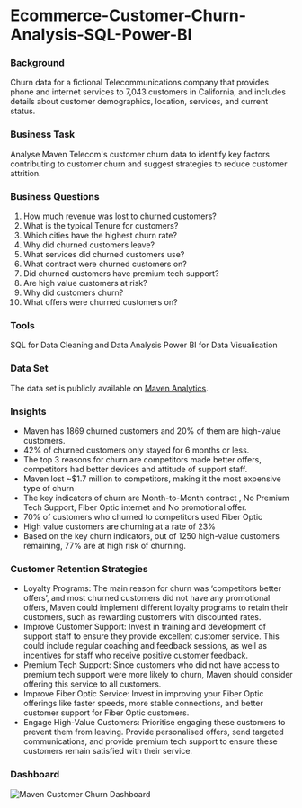 # Ecommerce-Customer-Churn-Analysis-SQL-Power-BI

### Background
Churn data for a fictional Telecommunications company that provides phone and internet services to 7,043 customers in California, and includes details about customer demographics, location, services, and current status.

### Business Task
Analyse Maven Telecom's customer churn data to identify key factors contributing to customer churn and suggest strategies to reduce customer attrition. 

### Business Questions
1. How much revenue was lost to churned customers?
2. What is the typical Tenure for customers?
3. Which cities have the highest churn rate?
4. Why did churned customers leave?
5. What services did churned customers use?
6. What contract were churned customers on?
7. Did churned customers have premium tech support?
8. Are high value customers at risk?
9. Why did customers churn?
10. What offers were churned customers on?

### Tools
SQL for Data Cleaning and Data Analysis 
Power BI for Data Visualisation

### Data Set
The data set is publicly available on [Maven Analytics](https://www.mavenanalytics.io/data-playground).

### Insights

- Maven has 1869 churned customers and 20% of them are high-value customers.
- 42% of churned customers only stayed for 6 months or less.
- The top 3 reasons for churn are competitors made better offers, competitors had better devices and attitude of support staff.
- Maven lost ~$1.7 million to competitors, making it the most expensive type of churn
- The key indicators of churn are Month-to-Month contract , No Premium Tech Support, Fiber Optic internet and No promotional offer.
- 70% of customers who churned to competitors used Fiber Optic
- High value customers are churning at a rate of 23%
- Based on the key churn indicators, out of 1250 high-value customers remaining, 77% are at high risk of churning.

### Customer Retention Strategies

- Loyalty Programs: The main reason for churn was ‘competitors better offers’, and most churned customers did not have any promotional offers, Maven could implement different loyalty programs to retain their customers, such as rewarding customers with discounted rates. 
- Improve Customer Support: Invest in training and development of support staff to ensure they provide excellent customer service. This could include regular coaching and feedback sessions, as well as incentives for staff who receive positive customer feedback.
- Premium Tech Support: Since customers who did not have access to premium tech support were more likely to churn, Maven should consider offering this service to all customers.
- Improve Fiber Optic Service: Invest in improving your Fiber Optic offerings like faster speeds, more stable connections, and better customer support for Fiber Optic customers.
- Engage High-Value Customers: Prioritise engaging these customers to prevent them from leaving. Provide personalised offers, send targeted communications, and provide premium tech support to ensure these customers remain satisfied with their service.

### Dashboard 
![Maven Customer Churn Dashboard](https://github.com/Ogugko/Ecommerce-Customer-Churn-Analysis-SQL-Power-BI/assets/143842831/6c918574-5ac4-442a-83e3-c3a888add638)

